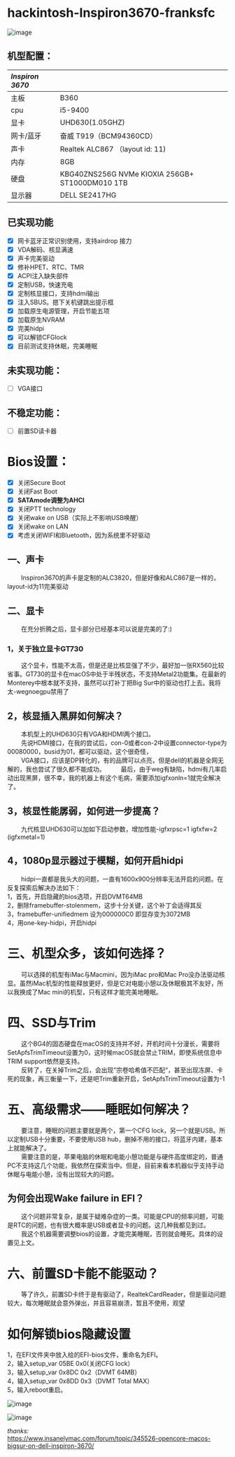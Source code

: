 # hackintosh-Inspiron3670-franksfc

![image](https://github.com/franksfc/hackintosh-Inspiron3670-franksfc/blob/master/preview.png)

## 机型配置：

| ***Inspiron 3670*** |                                                 |
| :------------ | ----------------------------------------------- |
| 主板          | B360                                            |
| cpu           | i5-9400                                         |
| 显卡          | UHD630(1.05GHZ)                                  |
| 网卡/蓝牙     | 奋威 T919（BCM94360CD）                |
| 声卡          | Realtek ALC867 （layout id: 11)                 |
| 内存          | 8GB                                             |
| 硬盘          | KBG40ZNS256G NVMe KIOXIA 256GB+ ST1000DM010 1TB |
| 显示器        | DELL SE2417HG                                   |


## 已实现功能
- [x] 网卡蓝牙正常识别使用，支持airdrop 接力
- [x] VDA解码、核显满速
- [x] 声卡完美驱动
- [x] 修补HPET、RTC、TMR
- [x] ACPI注入缺失部件
- [x] 定制USB，快速充电
- [x] 定制核显接口，支持hdmi输出
- [x] 注入SBUS。摁下关机键跳出提示框
- [x] 加载原生电源管理，开启节能五项
- [x] 加载原生NVRAM
- [x] 完美hidpi
- [x] 可以解锁CFGlock
- [x] 目前测试支持休眠，完美睡眠
   
## 未实现功能：  
- [ ] VGA接口   
   
## 不稳定功能：
- [ ] 前置SD读卡器  


# Bios设置：
- [x] 关闭Secure Boot
- [x] 关闭Fast Boot
- [x] **SATAmode调整为AHCI**
- [x] 关闭PTT technology
- [x] 关闭wake on USB（实际上不影响USB唤醒）
- [x] 关闭wake on LAN
- [x] 考虑关闭WIFI和Bluetooth，因为系统里不好驱动
 
## 一、声卡
&#160;&#160;&#160;&#160;&#160;&#160;&#160;&#160;Inspiron3670的声卡是定制的ALC3820，但是好像和ALC867是一样的，layout-id为11完美驱动
    
## 二、显卡  
&#160;&#160;&#160;&#160;&#160;&#160;&#160;&#160;在充分折腾之后，显卡部分已经基本可以说是完美的了:)
  
### 1，关于独立显卡GT730     
&#160;&#160;&#160;&#160;&#160;&#160;&#160;&#160;这个显卡，性能不太高，但是还是比核显强了不少，最好加一张RX560比较省事。GT730的显卡在macOS中处于半残状态，不支持Metal2功能集。在最新的Monterey中根本就不支持，虽然可以打补丁把Big Sur中的驱动也打上去。我将太-wegnoegpu禁用了  
      
## 2，核显插入黑屏如何解决？      
&#160;&#160;&#160;&#160;&#160;&#160;&#160;&#160;本机型上的UHD630只有VGA和HDMI两个接口。    
&#160;&#160;&#160;&#160;&#160;&#160;&#160;&#160;先说HDMI接口，在我的尝试后，con-0或者con-2中设置connector-type为00080000，busid为01，都可以驱动，这个很奇怪，     
&#160;&#160;&#160;&#160;&#160;&#160;&#160;&#160;VGA接口，应该是DP转化的，有的品牌可以点亮，但是dell的机器是全网无解的，我也尝试了很久都不能成功。
&#160;&#160;&#160;&#160;&#160;&#160;&#160;&#160;最后，由于weg有缺陷，hdmi有几率启动出现黑屏，很不幸，我的机器上有这个毛病，需要添加igfxonln=1就完全解决了。
   
## 3，核显性能孱弱，如何进一步提高？      
&#160;&#160;&#160;&#160;&#160;&#160;&#160;&#160;九代核显UHD630可以加如下启动参数，增加性能-igfxrpsc=1 igfxfw=2 (igfxmetal=1)
   
## 4，1080p显示器过于模糊，如何开启hidpi     
&#160;&#160;&#160;&#160;&#160;&#160;&#160;&#160;hidpi一直都是我头大的问题，一直有1600x900分辨率无法开启的问题。在反复探索后解决办法如下：   
1，首先，开启隐藏的bios选项，开启DVMT64MB     
2，删除framebuffer-stolenmem，这步十分关键，这个补丁会适得其反    
3，framebuffer-unifiedmem 设为000000C0 即显存变为3072MB    
4，用one-key-hidpi，开启hidpi           
  
# 三、机型众多，该如何选择？     
&#160;&#160;&#160;&#160;&#160;&#160;&#160;&#160;可以选择的机型有iMac与Macmini，因为iMac pro和Mac Pro没办法驱动核显。虽然iMac机型的性能释放更好，但是它对电能小憩以及休眠极其不友好，所以我换成了Mac mini的机型，只有这样才能完美地睡眠。  
  
# 四、SSD与Trim      
&#160;&#160;&#160;&#160;&#160;&#160;&#160;&#160;这个BG4的固态硬盘在macOS的支持并不好，开机时间十分漫长，需要将SetApfsTrimTimeout设置为0，这时候macOS就会禁止TRIM，即使系统信息中TRIM support依然是支持。   
&#160;&#160;&#160;&#160;&#160;&#160;&#160;&#160;反转了，在关掉Trim之后，会出现”宗卷哈希值不匹配“，甚至出现冻屏、卡死的现象，再三衡量一下，还是吧Trim重新开启，SetApfsTrimTimeout设置为-1
    
# 五、高级需求——睡眠如何解决？  
&#160;&#160;&#160;&#160;&#160;&#160;&#160;&#160;要注意，睡眠的问题主要就是两个，第一个CFG lock，另一个就是USB。所以定制USB十分重要，不要使用USB hub，删掉不用的接口，将蓝牙内建，基本上就能解决了。     
&#160;&#160;&#160;&#160;&#160;&#160;&#160;&#160;需要注意的是，苹果电脑的休眠和电能小憩功能是与硬件高度绑定的，普通PC不支持这几个功能，我依然在探索当中。但是，目前来看本机器似乎支持手动休眠与电能小憩，没有出现较大的问题。  

## 为何会出现Wake failure in EFI？  
&#160;&#160;&#160;&#160;&#160;&#160;&#160;&#160;这个问题非常复杂，是属于疑难杂症的一类。可能是CPU的频率问题，可能是RTC的问题，也有很大概率是USB或者显卡的问题。这几种我都见到过。    
&#160;&#160;&#160;&#160;&#160;&#160;&#160;&#160;我这个机器需要调整bios的设置，才能完美睡眠，否则就会睡死。具体的设置见上文。  
    
# 六、前置SD卡能不能驱动？     
&#160;&#160;&#160;&#160;&#160;&#160;&#160;&#160;等了许久，前置SD卡终于是有驱动了，RealtekCardReader，但是驱动问题较大，每次睡眠就会意外弹出，并且容易崩溃，暂且不使用，观望         

# 如何解锁bios隐藏设置   
1，在EFI文件夹中放入给的EFI-bios文件，重命名为EFI。    
2，输入setup_var 05BE 0x0(关闭CFG lock）   
3，输入setup_var 0x8DC 0x2（DVMT 64MB）  
4，输入setup_var 0x8DD 0x3（DVMT Total MAX）  
5，输入reboot重启。
   
![image](https://github.com/franksfc/hackintosh-Inspiron3670-franksfc/blob/master/CFG%20Lock.jpg)
     
![image](https://github.com/franksfc/hackintosh-Inspiron3670-franksfc/blob/master/DVMT.jpg)
   
*thanks:*  
https://www.insanelymac.com/forum/topic/345526-opencore-macos-bigsur-on-dell-inspiron-3670/   


